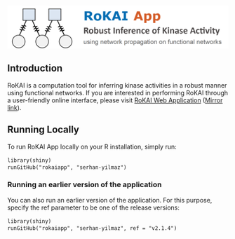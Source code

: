 <img src="www/rokai_app_logo.png" width="800">

## Introduction
RoKAI is a computation tool for inferring kinase activities in a robust manner using functional networks. If you are interested in performing RoKAI through a user-friendly online interface, please visit [RoKAI Web Application](https://rokai.io) ([Mirror link](https://syilmaz.shinyapps.io/rokai/)).
## Running Locally
To run RoKAI App locally on your R installation, simply run:
```
library(shiny)
runGitHub("rokaiapp", "serhan-yilmaz")
```
### Running an earlier version of the application
You can also run an earlier version of the application. For this purpose, specify the ref parameter to be one of the release versions:
```
library(shiny)
runGitHub("rokaiapp", "serhan-yilmaz", ref = "v2.1.4")
```
